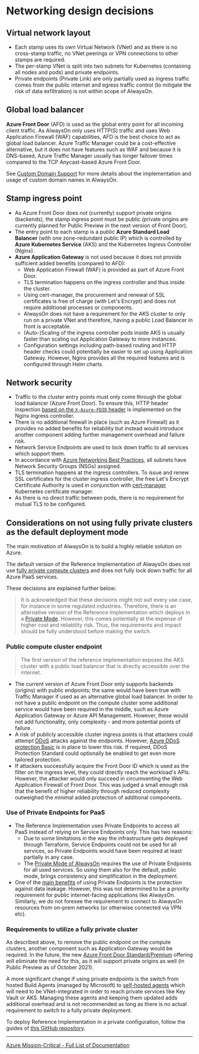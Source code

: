 # Networking design decisions

## Virtual network layout

- Each stamp uses its own Virtual Network (VNet) and as there is no cross-stamp traffic, no VNet peerings or VPN connections to other stamps are required.
- The per-stamp VNet is split into two subnets for Kubernetes (containing all nodes and pods) and private endpoints.
- Private endpoints (Private Link) are only partially used as ingress traffic comes from the public internet and egress traffic control (to mitigate the risk of data exfiltration) is not within scope of AlwaysOn.

## Global load balancer

**Azure Front Door** (AFD) is used as the global entry point for all incoming client traffic. As AlwaysOn only uses HTTP(S) traffic and uses Web Application Firewall (WAF) capabilities, AFD is the best choice to act as global load balancer. Azure Traffic Manager could be a cost-effective alternative, but it does not have features such as WAF and because it is DNS-based, Azure Traffic Manager usually has longer failover times compared to the TCP Anycast-based Azure Front Door.

See [Custom Domain Support](./Networking-Custom-Domains.md) for more details about the implementation and usage of custom domain names in AlwaysOn.

## Stamp ingress point

- As Azure Front Door does not (currently) support private origins (backends), the stamp ingress point must be public (private origins are currently planned for Public Preview in the next version of Front Door).
- The entry point to each stamp is a public **Azure Standard Load Balancer** (with one zone-redundant public IP) which is controlled by **Azure Kubernetes Service** (AKS) and the Kubernetes Ingress Controller (Nginx).
- **Azure Application Gateway** is not used because it does not provide sufficient added benefits (compared to AFD):
  - Web Application Firewall (WAF) is provided as part of Azure Front Door.
  - TLS termination happens on the ingress controller and thus inside the cluster.
  - Using cert-manager, the procurement and renewal of SSL certificates is free of charge (with Let's Encrypt) and does not require additional processes or components.
  - AlwaysOn does not have a requirement for the AKS cluster to only run on a private VNet and therefore, having a public Load Balancer in front is acceptable.
  - (Auto-)Scaling of the ingress controller pods inside AKS is usually faster than scaling out Application Gateway to more instances.
  - Configuration settings including path-based routing and HTTP header checks could potentially be easier to set up using Application Gateway. However, Nginx provides all the required features and is configured through Helm charts.

## Network security

- Traffic to the cluster entry points must only come through the global load balancer (Azure Front Door). To ensure this, HTTP header inspection [based on the `X-Azure-FDID` header](https://docs.microsoft.com/azure/frontdoor/front-door-faq#how-do-i-lock-down-the-access-to-my-backend-to-only-azure-front-door-) is implemented on the Nginx ingress controller.
- There is no additional firewall in place (such as Azure Firewall) as it provides no added benefits for reliability but instead would introduce another component adding further management overhead and failure risk.
- Network Service Endpoints are used to lock down traffic to all services which support them.
- In accordance with [Azure Networking Best Practices](https://docs.microsoft.com/azure/security/fundamentals/network-best-practices), all subnets have Network Security Groups (NSGs) assigned.
- TLS termination happens at the ingress controllers. To issue and renew SSL certificates for the cluster ingress controller, the free Let's Encrypt Certificate Authority is used in conjunction with [cert-manager](https://cert-manager.io/docs/) Kubernetes certificate manager.
- As there is no direct traffic between pods, there is no requirement for mutual TLS to be configured.

## Considerations on not using fully private clusters as the default deployment mode

The main motivation of AlwaysOn is to build a highly reliable solution on Azure.

The default version of the Reference Implementation of AlwaysOn does not use [fully private compute clusters](https://docs.microsoft.com/azure/aks/private-clusters) and does not fully lock down traffic for all Azure PaaS services.

These decisions are explained further below:

> It is acknowledged that these decisions might not suit every use case, for instance in some regulated industries. Therefore, there is an alternative version of the Reference Implementation  which deploys in a [Private Mode](https://github.com/Azure/Mission-Critical-foundational-private). However, this comes potentially at the expense of higher cost and reliability risk. Thus, the requirements and impact should be fully understood before making the switch.

### Public compute cluster endpoint

> The first version of the reference implementation exposes the AKS cluster with a public load balancer that is directly accessible over the internet.

- The current version of Azure Front Door only supports backends (origins) with public endpoints; the same would have been true with Traffic Manager if used as an alternative global load balancer. In order to not have a public endpoint on the compute cluster some additional service would have been required in the middle, such as Azure Application Gateway or Azure API Management. However, these would not add functionality, only complexity - and more potential points of failure.
- A risk of publicly accessible cluster ingress points is that attackers could attempt [DDoS](https://en.wikipedia.org/wiki/Denial-of-service_attack) attacks against the endpoints. However, [Azure DDoS protection Basic](https://docs.microsoft.com/azure/ddos-protection/ddos-protection-overview) is in place to lower this risk. If required, DDoS Protection Standard could optionally be enabled to get even more tailored protection.
- If attackers successfully acquire the Front Door ID which is used as the filter on the ingress level, they could directly reach the workload's APIs. However, the attacker would only succeed in circumventing the Web Application Firewall of Front Door. This was judged a small enough risk that the benefit of higher reliability through reduced complexity outweighed the minimal added protection of additional components.

### Use of Private Endpoints for PaaS

- The Reference Implementation uses Private Endpoints to access all PaaS instead of relying on Service Endpoints only. This has two reasons:
  - Due to some limitations in the way the infrastructure gets deployed through Terraform, Service Endpoints could not be used for all services, so Private Endpoints would have been required at least partially in any case.
  - The [Private Mode of AlwaysOn](https://github.com/Azure/Mission-Critical-foundational-private) requires the use of Private Endpoints for all used services. So using them also for the default, public mode, brings consistency and simplification in the deployment.
- One of the [main benefits](https://docs.microsoft.com/azure/private-link/private-link-overview#key-benefits) of using Private Endpoints is the protection against data leakage. However, this was not determined to be a priority requirement for public internet-facing applications like AlwaysOn. Similarly, we do not foresee the requirement to connect to AlwaysOn resources from on-prem networks (or otherwise connected via VPN etc).

### Requirements to utilize a fully private cluster

As described above, to remove the public endpoint on the compute clusters, another component such as Application Gateway would be required. In the future, the new [Azure Front Door Standard/Premium](https://docs.microsoft.com/azure/frontdoor/standard-premium/overview) offering will eliminate the need for this, as it will support private origins as well (in Public Preview as of October 2021).

A more significant change if using private endpoints is the switch from hosted Build Agents (managed by Microsoft) to [self-hosted agents](https://docs.microsoft.com/azure/devops/pipelines/agents/agents?view=azure-devops&tabs=browser#install) which will need to be VNet-integrated in order to reach private services like Key Vault or AKS. Managing these agents and keeping them updated adds additional overhead and is not recommended as long as there is no actual requirement to switch to a fully private deployment.

To deploy Reference Implementation in a private configuration, follow the guides of [this GitHub repository](https://github.com/Azure/Mission-Critical-foundational-private).

---
[Azure Mission-Critical - Full List of Documentation](/docs/README.md)
